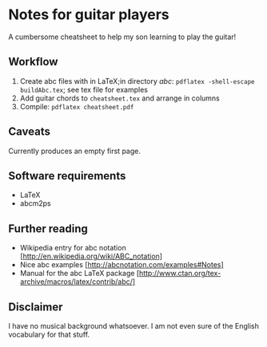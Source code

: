 Notes for guitar players
=====

A cumbersome cheatsheet to help my son learning to play the guitar!



Workflow
----

1. Create abc files with in LaTeX;in directory *abc*: `pdflatex -shell-escape buildAbc.tex`; see tex file for examples
1. Add guitar chords to `cheatsheet.tex` and arrange in columns
1. Compile: `pdflatex cheatsheet.pdf`


Caveats
----
Currently produces an empty first page.

Software requirements
----
- LaTeX
- abcm2ps


Further reading
----

- Wikipedia entry for abc notation [http://en.wikipedia.org/wiki/ABC_notation]
- Nice abc examples [http://abcnotation.com/examples#Notes]
- Manual for the abc LaTeX package [http://www.ctan.org/tex-archive/macros/latex/contrib/abc/]

Disclaimer
----
I have no musical background whatsoever. I am not even sure of the English vocabulary for that stuff.
